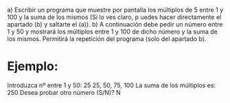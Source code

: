 a) Escribir un programa que muestre por pantalla los múltiplos de 5 entre 1 y
100 y la suma de los mismos (Si lo ves claro, p uedes hacer directamente el
apartado (b) y saltarte el (a)).
b) A continuación debe pedir un número entre 1 y 50 y mostrará los múltiplos
entre 1 y 100 de dicho número y la suma de los mismos. Permitirá la repetición
del programa (solo del apartado b).

# Ejemplo:
Introduzca nº entre 1 y 50: 25
25, 50, 75, 100
La suma de los múltiplos es: 250
Desea probar otro número (S/N)? N
